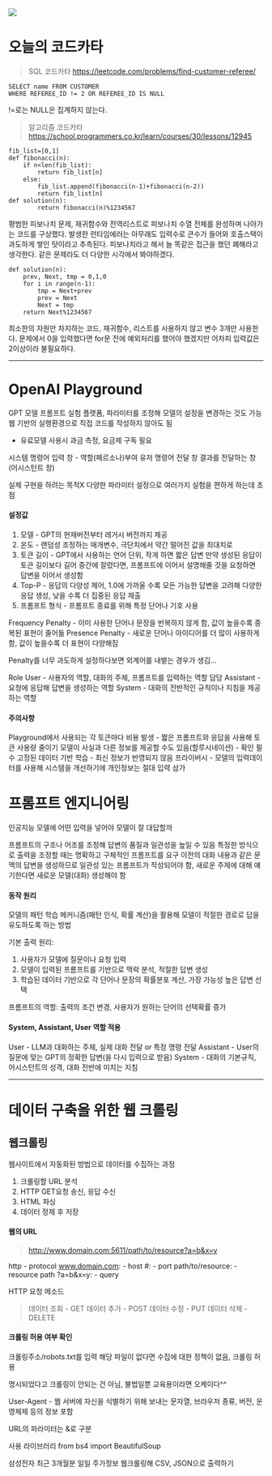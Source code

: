 ![](tilThumb.webp)
# 오늘의 코드카타
> SQL 코드카타
https://leetcode.com/problems/find-customer-referee/
```
SELECT name FROM CUSTOMER
WHERE REFEREE_ID != 2 OR REFEREE_ID IS NULL
```
!=로는 NULL은 집계하지 않는다. 

> 알고리즘 코드카타
https://school.programmers.co.kr/learn/courses/30/lessons/12945
```
fib_list=[0,1]
def fibonacci(n):
    if n<len(fib_list): 
        return fib_list[n]
    else: 
        fib_list.append(fibonacci(n-1)+fibonacci(n-2))
        return fib_list[n]
def solution(n):         
        return fibonacci(n)%1234567
```
평범한 피보나치 문제, 재귀함수와 전역리스트로 피보나치 수열 전체를 완성하며 나아가는 코드를 구상했다. 발생한 런타임에러는 아무래도 입력수로 큰수가 들어와 호출스택이 과도하게 쌓인 탓이라고 추측된다. 
피보나치라고 해서 늘 똑같은 접근을 했던 폐해라고 생각한다. 같은 문제라도 더 다양한 시각에서 봐야하겠다. 
```
def solution(n):
    prev, Next, tmp = 0,1,0
    for i in range(n-1):
        tmp = Next+prev
        prev = Next
        Next = tmp
    return Next%1234567
```
최소한의 자원만 차지하는 코드, 재귀함수, 리스트를 사용하지 않고 변수 3개만 사용한다. 문제에서 0을 입력했다면 for문 전에 예외처리를 했어야 했겠지만 어차피 입력값은 2이상이라 불필요하다. 

---

# OpenAI Playground
GPT 모델 프롬프트 실험 플랫폼, 파라미터를 조정해 모델의 설정을 변경하는 것도 가능
웹 기반의 실행환경으로 직접 코드를 작성하지 않아도 됨
- 유료모델 사용시 과금 측정, 요금제 구독 필요

시스템 명령어 입력 창 - 역할(페르소나)부여
유저 명령어 전달 창
결과를 전달하는 창(어시스턴트 창)

실제 구현을 하려는 목적X
다양한 파라미터 설정으로 여러가지 실험을 편하게 하는데 초점


#### 설정값
1. 모델 - GPT의 현재버전부터 레거시 버전까지 제공
2. 온도 - 랜덤성 조정하는 매개변수, 극단치에서 약간 떨어진 값을 최대치로
3. 토큰 길이 - GPT에서 사용하는 언어 단위, 작게 하면 짧은 답변
만약 생성된 응답이 토큰 길이보다 길어 중간에 잘렸다면, 프롬프트에 이어서 설명해줄 것을 요청하면 답변을 이어서 생성함
4. Top-P - 응답의 다양성 제어, 1.0에 가까울 수록 모든 가능한 답변을 고려해 다양한 응답 생성, 낮을 수록 더 집중된 응답 제출
5. 프롬프트 형식 - 프롬프트 종료를 위해 특정 단어나 기호 사용

Frequency Penalty - 이미 사용한 단어나 문장을 반복하지 않게 함, 값이 높을수록 중복된 표현이 줄어듦
Presence Penalty - 새로운 단어나 아이디어를 더 많이 사용하게 함, 값이 높을수록 더 표현이 다양해짐

Penalty를 너무 과도하게 설정하다보면 외계어를 내뱉는 경우가 생김... 

Role
User - 사용자의 역할, 대화의 주체, 프롬프트를 입력하는 역할 담당
Assistant - 요청에 응답해 답변을 생성하는 역할
System - 대화의 전반적인 규칙이나 지침을 제공하는 역할


#### 주의사항
Playground에서 사용되는 각 토큰마다 비용 발생 - 짧은 프롬프트와 응답을 사용해 토큰 사용량 줄이기
모델이 사실과 다른 정보를 제공할 수도 있음(할루시네이션) - 확인 필수
고정된 데이터 기반 학습 - 최신 정보가 반영되지 않음
프라이버시 - 모델의 입력데이터를 사용해 시스템을 개선하기에 개인정보는 절대 입력 삼가

# 프롬프트 엔지니어링
인공지능 모델에 어떤 입력을 넣어야 모델이 잘 대답할까

프롬프트의 구조나 어조를 조정해 답변의 품질과 일관성을 높일 수 있음
특정한 방식으로 출력을 조정할 때는 명확하고 구체적인 프롬프트를 요구
이전의 대화 내용과 같은 문맥의 답변을 생성하므로 일관성 있는 프롬프트가 작성되어야 함, 새로운 주제에 대해 얘기한다면 새로운 모델(대화) 생성해야 함


#### 동작 원리
모델의 패턴 학습 메커니즘(패턴 인식, 확률 계산)을 활용해 모델이 적절한 경로로 답을 유도하도록 하는 방법

기본 출력 원리:
1. 사용자가 모델에 질문이나 요청 입력
2. 모델이 입력된 프롬프트를 기반으로 맥락 분석, 적절한 답변 생성
3. 학습된 데이터 기반으로 각 단어나 문장의 확률분포 계산, 가장 가능성 높은 답변 선택

프롬프트의 역할: 
출력의 조건 변경, 사용자가 원하는 단어의 선택확률 증가

#### System, Assistant, User 역할 적용
User - LLM과 대화하는 주체, 실제 대화 전달 or 특정 명령 전달
Assistant - User의 질문에 맞는 GPT의 정확한 답변(을 다시 입력으로 받음)
System - 대화의 기본규칙, 어시스턴트의 성격, 대화 전반에 미치는 지침






---

# 데이터 구축을 위한 웹 크롤링
## 웹크롤링
웹사이트에서 자동화된 방법으로 데이터를 수집하는 과정

1. 크롤링할 URL 분석
2. HTTP GET요청 송신, 응답 수신
3. HTML 파싱
4. 데이터 정제 후 저장

#### 웹의 URL

> http://www.domain.com:5611/path/to/resource?a=b&x=y

http				 - protocol
www.domain.com:	 	 - host	
#:					 - port
path/to/resource: 	 - resource path
?a=b&x=y: 			 - query


HTTP 요청 메소드
> 데이터 조회 - GET
데이터 추가 - POST
데이터 수정 - PUT
데이터 삭제 - DELETE

#### 크롤링 허용 여부 확인
크롤링주소/robots.txt를 입력
해당 파일이 없다면 수집에 대한 정책이 없음, 크롤링 허용

명시되었다고 크롤링이 안되는 건 아님, 불법일뿐
교육용이라면 오케이다^^

> 
User-Agent - 웹 서버에 자신을 식별하기 위해 보내는 문자열, 브라우저 종류, 버전, 운영체제 등의 정보 포함

URL의 파라미터는 &로 구분

사용 라이브러리
from bs4 import BeautifulSoup

삼성전자 최근 3개월분 일일 주가정보
웹크롤링해 CSV, JSON으로 출력하기


